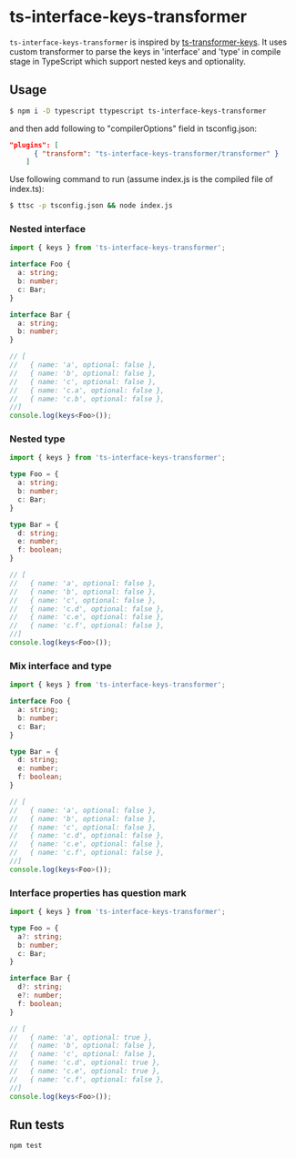 # ts-interface-keys-transformer

`ts-interface-keys-transformer` is inspired by [ts-transformer-keys](https://github.com/kimamula/ts-transformer-keys).
It uses custom transformer to parse the keys in 'interface' and 'type' in compile stage in TypeScript 
which support nested keys and optionality.

## Usage

```bash
$ npm i -D typescript ttypescript ts-interface-keys-transformer
```

and then add following to "compilerOptions" field in tsconfig.json:

```json
"plugins": [
      { "transform": "ts-interface-keys-transformer/transformer" }
    ]
```

Use following command to run (assume index.js is the compiled file of index.ts):

```bash
$ ttsc -p tsconfig.json && node index.js
```

### Nested interface
```typescript
import { keys } from 'ts-interface-keys-transformer';

interface Foo {
  a: string;
  b: number;
  c: Bar;
}

interface Bar {
  a: string;
  b: number;
}

// [
//   { name: 'a', optional: false },
//   { name: 'b', optional: false },
//   { name: 'c', optional: false },
//   { name: 'c.a', optional: false },
//   { name: 'c.b', optional: false },
//]
console.log(keys<Foo>());
```

### Nested type
```typescript
import { keys } from 'ts-interface-keys-transformer';

type Foo = {
  a: string;
  b: number;
  c: Bar;
}

type Bar = {
  d: string;
  e: number;
  f: boolean;
}

// [
//   { name: 'a', optional: false },
//   { name: 'b', optional: false },
//   { name: 'c', optional: false },
//   { name: 'c.d', optional: false },
//   { name: 'c.e', optional: false },
//   { name: 'c.f', optional: false },
//]
console.log(keys<Foo>());
```

### Mix interface and type
```typescript
import { keys } from 'ts-interface-keys-transformer';

interface Foo {
  a: string;
  b: number;
  c: Bar;
}

type Bar = {
  d: string;
  e: number;
  f: boolean;
}

// [
//   { name: 'a', optional: false },
//   { name: 'b', optional: false },
//   { name: 'c', optional: false },
//   { name: 'c.d', optional: false },
//   { name: 'c.e', optional: false },
//   { name: 'c.f', optional: false },
//]
console.log(keys<Foo>());
```

### Interface properties has question mark
```typescript
import { keys } from 'ts-interface-keys-transformer';

type Foo = {
  a?: string;
  b: number;
  c: Bar; 
}

interface Bar {
  d?: string;
  e?: number;
  f: boolean;
}

// [
//   { name: 'a', optional: true },
//   { name: 'b', optional: false },
//   { name: 'c', optional: false },
//   { name: 'c.d', optional: true },
//   { name: 'c.e', optional: true },
//   { name: 'c.f', optional: false },
//]
console.log(keys<Foo>());
```

## Run tests

```bash
npm test
```

